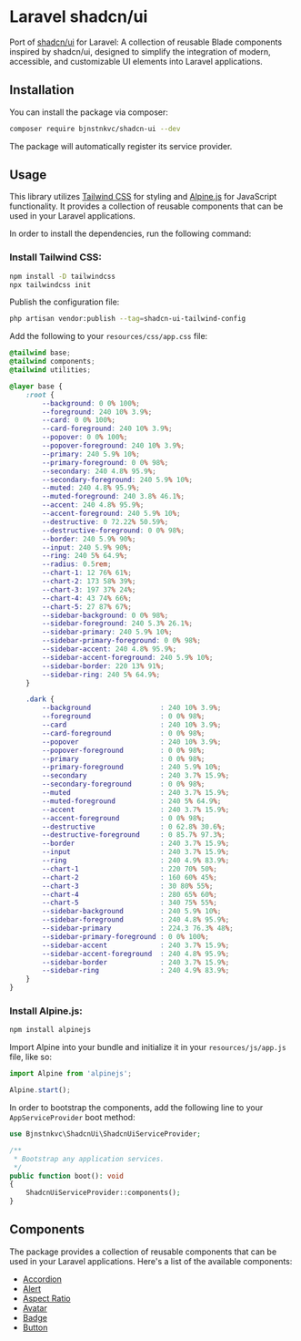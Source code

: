 # Laravel shadcn/ui

Port of [shadcn/ui](https://ui.shadcn.com) for Laravel: A collection of reusable Blade components inspired by shadcn/ui,
designed to simplify the integration of modern, accessible, and customizable UI elements into Laravel applications.

## Installation

You can install the package via composer:

```bash
composer require bjnstnkvc/shadcn-ui --dev
```

The package will automatically register its service provider.

## Usage

This library utilizes [Tailwind CSS](https://tailwindcss.com/) for styling and [Alpine.js](https://alpinejs.dev/) for
JavaScript functionality. It provides a collection of reusable components that can be used in your Laravel applications.

In order to install the dependencies, run the following command:

### Install Tailwind CSS:

```bash
npm install -D tailwindcss
npx tailwindcss init
```

Publish the configuration file:

```bash
php artisan vendor:publish --tag=shadcn-ui-tailwind-config
```

Add the following to your `resources/css/app.css` file:

```css
@tailwind base;
@tailwind components;
@tailwind utilities;

@layer base {
	:root {
		--background: 0 0% 100%;
		--foreground: 240 10% 3.9%;
		--card: 0 0% 100%;
		--card-foreground: 240 10% 3.9%;
		--popover: 0 0% 100%;
		--popover-foreground: 240 10% 3.9%;
		--primary: 240 5.9% 10%;
		--primary-foreground: 0 0% 98%;
		--secondary: 240 4.8% 95.9%;
		--secondary-foreground: 240 5.9% 10%;
		--muted: 240 4.8% 95.9%;
		--muted-foreground: 240 3.8% 46.1%;
		--accent: 240 4.8% 95.9%;
		--accent-foreground: 240 5.9% 10%;
		--destructive: 0 72.22% 50.59%;
		--destructive-foreground: 0 0% 98%;
		--border: 240 5.9% 90%;
		--input: 240 5.9% 90%;
		--ring: 240 5% 64.9%;
		--radius: 0.5rem;
		--chart-1: 12 76% 61%;
		--chart-2: 173 58% 39%;
		--chart-3: 197 37% 24%;
		--chart-4: 43 74% 66%;
		--chart-5: 27 87% 67%;
		--sidebar-background: 0 0% 98%;
		--sidebar-foreground: 240 5.3% 26.1%;
		--sidebar-primary: 240 5.9% 10%;
		--sidebar-primary-foreground: 0 0% 98%;
		--sidebar-accent: 240 4.8% 95.9%;
		--sidebar-accent-foreground: 240 5.9% 10%;
		--sidebar-border: 220 13% 91%;
		--sidebar-ring: 240 5% 64.9%;
	}

	.dark {
		--background                 : 240 10% 3.9%;
		--foreground                 : 0 0% 98%;
		--card                       : 240 10% 3.9%;
		--card-foreground            : 0 0% 98%;
		--popover                    : 240 10% 3.9%;
		--popover-foreground         : 0 0% 98%;
		--primary                    : 0 0% 98%;
		--primary-foreground         : 240 5.9% 10%;
		--secondary                  : 240 3.7% 15.9%;
		--secondary-foreground       : 0 0% 98%;
		--muted                      : 240 3.7% 15.9%;
		--muted-foreground           : 240 5% 64.9%;
		--accent                     : 240 3.7% 15.9%;
		--accent-foreground          : 0 0% 98%;
		--destructive                : 0 62.8% 30.6%;
		--destructive-foreground     : 0 85.7% 97.3%;
		--border                     : 240 3.7% 15.9%;
		--input                      : 240 3.7% 15.9%;
		--ring                       : 240 4.9% 83.9%;
		--chart-1                    : 220 70% 50%;
		--chart-2                    : 160 60% 45%;
		--chart-3                    : 30 80% 55%;
		--chart-4                    : 280 65% 60%;
		--chart-5                    : 340 75% 55%;
		--sidebar-background         : 240 5.9% 10%;
		--sidebar-foreground         : 240 4.8% 95.9%;
		--sidebar-primary            : 224.3 76.3% 48%;
		--sidebar-primary-foreground : 0 0% 100%;
		--sidebar-accent             : 240 3.7% 15.9%;
		--sidebar-accent-foreground  : 240 4.8% 95.9%;
		--sidebar-border             : 240 3.7% 15.9%;
		--sidebar-ring               : 240 4.9% 83.9%;
	}
}
```

### Install Alpine.js:

```bash
npm install alpinejs
```

Import Alpine into your bundle and initialize it in your `resources/js/app.js` file, like so:

```js
import Alpine from 'alpinejs';

Alpine.start();
```

In order to bootstrap the components, add the following line to your `AppServiceProvider` boot method:

```php
use Bjnstnkvc\ShadcnUi\ShadcnUiServiceProvider;

/**
 * Bootstrap any application services.
 */
public function boot(): void
{
    ShadcnUiServiceProvider::components();
}
```

## Components

The package provides a collection of reusable components that can be used in your Laravel applications. Here's a list of
the available components:

- [Accordion](docs/accordion.md)
- [Alert](docs/alert.md)
- [Aspect Ratio](docs/aspect-ratio.md)
- [Avatar](docs/avatar.md)
- [Badge](docs/badge.md)
- [Button](docs/button.md)